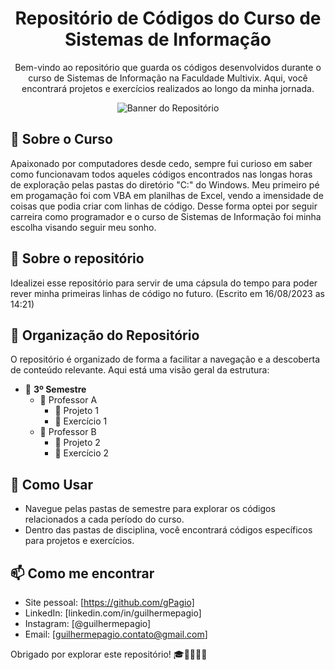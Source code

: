<!-- Título -->
<h1 align="center">Repositório de Códigos do Curso de Sistemas de Informação</h1>

<!-- Descrição -->
<p align="center">Bem-vindo ao repositório que guarda os códigos desenvolvidos durante o curso de Sistemas de Informação na Faculdade Multivix. Aqui, você encontrará projetos e exercícios realizados ao longo da minha jornada.</p>

<!-- Banner ou Imagem Representativa -->
<p align="center">
  <img src="https://openclipart.org/image/2000px/215664" alt="Banner do Repositório">
</p>

## 🚀 Sobre o Curso

Apaixonado por computadores desde cedo, sempre fui curioso em saber como funcionavam todos aqueles códigos encontrados nas longas horas de exploração pelas pastas do diretório "C:" do Windows. Meu primeiro pé em progamação foi com VBA em planilhas de Excel, vendo a imensidade de coisas que podia criar com linhas de código. Desse forma optei por seguir carreira como programador e o curso de Sistemas de Informação foi minha escolha visando seguir meu sonho.

## 🔭 Sobre o repositório

Idealizei esse repositório para servir de uma cápsula do tempo para poder rever minha primeiras linhas de código no futuro. (Escrito em 16/08/2023 as 14:21)

## 📂 Organização do Repositório

O repositório é organizado de forma a facilitar a navegação e a descoberta de conteúdo relevante. Aqui está uma visão geral da estrutura:

- 📂 **3º Semestre**
  - 📁 Professor A
    - 📄 Projeto 1
    - 📄 Exercício 1
  - 📁 Professor B
    - 📄 Projeto 2
    - 📄 Exercício 2
  <!-- ...e assim por diante para cada semestre e disciplina -->

## 📖 Como Usar

- Navegue pelas pastas de semestre para explorar os códigos relacionados a cada período do curso.
- Dentro das pastas de disciplina, você encontrará códigos específicos para projetos e exercícios.

## 📫 Como me encontrar

- Site pessoal: [https://github.com/gPagio]
- LinkedIn: [linkedin.com/in/guilhermepagio]
- Instagram: [@guilhermepagio]
- Email: [guilhermepagio.contato@gmail.com]


Obrigado por explorar este repositório! 🎓👨‍💻👩‍💻
